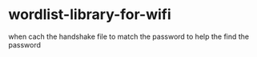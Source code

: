 # wordlist-library-for-wifi
when cach the handshake file to match the password to help the find the password
